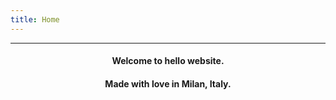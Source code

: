 ```yaml
---
title: Home
---
```

---
#### <p style="text-align: center;">Welcome to hello website.</p>
#### <p style="text-align: center;">Made with love in Milan, Italy.</p>
